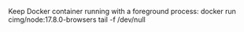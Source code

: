 Keep Docker container running with a foreground process:
docker run cimg/node:17.8.0-browsers tail -f /dev/null